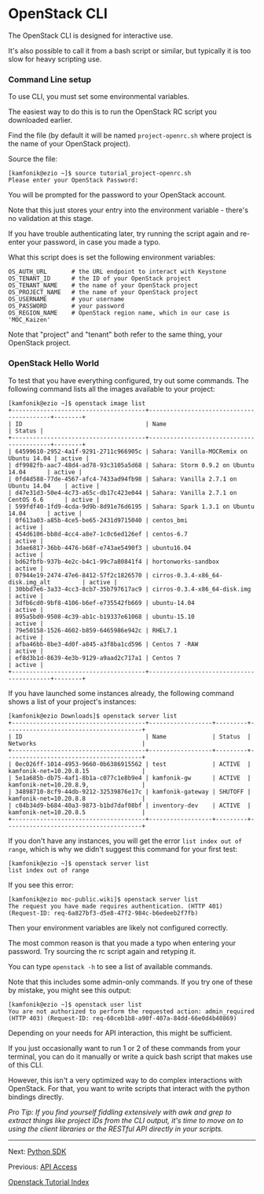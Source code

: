 # OpenStack CLI
[CLI Cheat Sheet]: http://docs.openstack.org/user-guide/cli-cheat-sheet.html

The OpenStack CLI is designed for interactive use.

It's also possible to call it from a bash script or similar, but typically it is too slow for heavy scripting use.

### Command Line setup

To use CLI, you must set some environmental variables.

The easiest way to do this is to run the OpenStack RC script you downloaded earlier.

Find the file (by default it will be named `project-openrc.sh` where project is the name of your OpenStack project).

Source the file:

    [kamfonik@ezio ~]$ source tutorial_project-openrc.sh
    Please enter your OpenStack Password:

You will be prompted for the password to your OpenStack account.

Note that this just stores your entry into the environment variable - there's no validation at this stage.

If you have trouble authenticating later, try running the script again and re-enter your password, in case you made a typo.

What this script does is set the following environment variables:

    OS_AUTH_URL       # the URL endpoint to interact with Keystone
    OS_TENANT_ID      # the ID of your OpenStack project
    OS_TENANT_NAME    # the name of your OpenStack project
    OS_PROJECT_NAME   # the name of your OpenStack project
    OS_USERNAME       # your username
    OS_PASSWORD       # your password
    OS_REGION_NAME    # OpenStack region name, which in our case is 'MOC_Kaizen'

Note that "project" and "tenant" both refer to the same thing, your OpenStack project.

### OpenStack Hello World

To test that you have everything configured, try out some commands.  The following command lists all the images available to your project:

    [kamfonik@ezio ~]$ openstack image list
    +--------------------------------------+------------------------------------------+--------+
    | ID                                   | Name                                     | Status |
    +--------------------------------------+------------------------------------------+--------+
    | 64599610-2952-4a1f-9291-2711c966905c | Sahara: Vanilla-MOCRemix on Ubuntu 14.04 | active |
    | df9982fb-aac7-48d4-ad78-93c3105a5d68 | Sahara: Storm 0.9.2 on Ubuntu 14.04      | active |
    | 0fd4d588-77de-4567-afc4-7433ad94fb98 | Sahara: Vanilla 2.7.1 on Ubuntu 14.04    | active |
    | d47e31d3-50e4-4c73-a65c-db17c423e044 | Sahara: Vanilla 2.7.1 on CentOS 6.6      | active |
    | 599fdf40-1fd9-4cda-9d9b-8d91e76d6195 | Sahara: Spark 1.3.1 on Ubuntu 14.04      | active |
    | 0f613a03-a85b-4ce5-be65-2431d9715040 | centos_bmi                               | active |
    | 454d6106-bb8d-4cc4-a8e7-1c0c6ed126ef | centos-6.7                               | active |
    | 3dae6817-36bb-4476-b68f-e743ae5490f3 | ubuntu16.04                              | active |
    | bd62fbfb-937b-4e2c-b4c1-99c7a80841f4 | hortonworks-sandbox                      | active |
    | 07944e19-2474-47e6-8412-57f2c1826570 | cirros-0.3.4-x86_64-disk.img_alt         | active |
    | 30bbd7e6-3a33-4cc3-8cb7-35b797617ac9 | cirros-0.3.4-x86_64-disk.img             | active |
    | 3dfb6cd0-9bf8-4106-b6ef-e735542fb669 | ubuntu-14.04                             | active |
    | 895a5bd0-9508-4c39-ab1c-b19337e61068 | ubuntu-15.10                             | active |
    | 79e50158-1526-4602-b859-6465986e942c | RHEL7.1                                  | active |
    | afba46bb-8be3-4d0f-a845-a3f8ba1cd596 | Centos 7 -RAW                            | active |
    | ef8d3b1d-8639-4e3b-9129-a9aad2c717a1 | Centos 7                                 | active |
    +--------------------------------------+------------------------------------------+--------+


If you have launched some instances already, the following command shows a list of your project's instances:

    [kamfonik@ezio Downloads]$ openstack server list
    +--------------------------------------+------------------+---------+---------------------------------------+
    | ID                                   | Name             | Status  | Networks                              |
    +--------------------------------------+------------------+---------+---------------------------------------+
    | 0ec026ff-1014-4953-9660-0b6386915562 | test             | ACTIVE  | kamfonik-net=10.20.8.15               |
    | 5e1a685b-db75-4af1-8b1a-c077c1e8b9e4 | kamfonik-gw      | ACTIVE  | kamfonik-net=10.20.8.9,               |
    | 34898710-8cf9-44db-9212-32539876e17c | kamfonik-gateway | SHUTOFF | kamfonik-net=10.20.8.8                |
    | c04b34d9-b684-40a3-9873-b1bd7daf08bf | inventory-dev    | ACTIVE  | kamfonik-net=10.20.8.5                |
    +--------------------------------------+------------------+---------+---------------------------------------+
  
If you don't have any instances, you will get the error `list index out of range`, which is why we didn't suggest this command for your first test:

    [kamfonik@ezio ~]$ openstack server list
    list index out of range

If you see this error:
   
    [kamfonik@ezio moc-public.wiki]$ openstack server list
    The request you have made requires authentication. (HTTP 401) (Request-ID: req-6a827bf3-d5e8-47f2-984c-b6edeeb2f7fb)

Then your environment variables are likely not configured correctly.

The most common reason is that you made a typo when entering your password.  Try sourcing the rc script again and retyping it.

You can type `openstack -h` to see a list of available commands.

Note that this includes some admin-only commands. If you try one of these by mistake, you might see this output:

    [kamfonik@ezio ~]$ openstack user list
    You are not authorized to perform the requested action: admin_required (HTTP 403) (Request-ID: req-60ceb1b8-a90f-407a-84dd-66e0d4b40869)

Depending on your needs for API interaction, this  might be sufficient.

If you just occasionally want to run 1 or 2 of these commands from your terminal, you can do it manually or write a quick bash script that makes use of this CLI.

However, this isn't a very optimized  way to do complex interactions with OpenStack. For that, you want to write scripts that interact with the python bindings directly.

*Pro Tip: If you find yourself fiddling extensively with awk and grep to extract things like project IDs from the CLI output, it's time to move on to using the client libraries or the RESTful API directly in your scripts.*

******

Next: [Python SDK](Python-SDK.html)


Previous: [API Access](API-Access.html)

[Openstack Tutorial Index](Openstack-Tutorial-Index.html)

